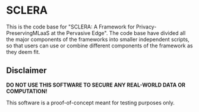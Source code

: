 # SCLERA
This is the code base for "SCLERA: A Framework for Privacy-PreservingMLaaS at the Pervasive Edge". 
The code base have divided all the major components of the frameworks into smaller independent scripts, so that users can use or combine different components of the framework as they deem fit.

## Disclaimer

**DO NOT USE THIS SOFTWARE TO SECURE ANY 
REAL-WORLD DATA OR COMPUTATION!**

This software is a proof-of-concept meant for 
testing purposes only.
